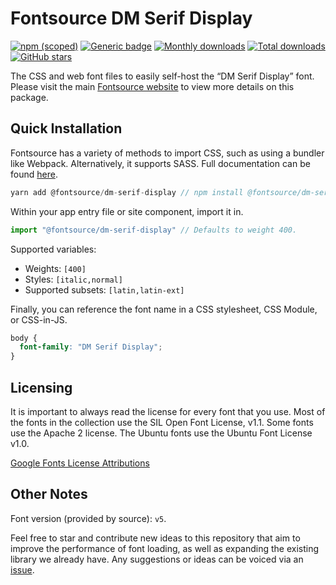 # Fontsource DM Serif Display

[![npm (scoped)](https://img.shields.io/npm/v/@fontsource/dm-serif-display?color=brightgreen)](https://www.npmjs.com/package/@fontsource/dm-serif-display) [![Generic badge](https://img.shields.io/badge/fontsource-passing-brightgreen)](https://github.com/fontsource/fontsource) [![Monthly downloads](https://badgen.net/npm/dm/@fontsource/dm-serif-display)](https://github.com/fontsource/fontsource) [![Total downloads](https://badgen.net/npm/dt/@fontsource/dm-serif-display)](https://github.com/fontsource/fontsource) [![GitHub stars](https://img.shields.io/github/stars/fontsource/fontsource.svg?style=social&label=Star)](https://github.com/fontsource/fontsource/stargazers)

The CSS and web font files to easily self-host the “DM Serif Display” font. Please visit the main [Fontsource website](https://fontsource.org/fonts/dm-serif-display) to view more details on this package.

## Quick Installation

Fontsource has a variety of methods to import CSS, such as using a bundler like Webpack. Alternatively, it supports SASS. Full documentation can be found [here](https://fontsource.org/docs/introduction).

```javascript
yarn add @fontsource/dm-serif-display // npm install @fontsource/dm-serif-display
```

Within your app entry file or site component, import it in.

```javascript
import "@fontsource/dm-serif-display" // Defaults to weight 400.
```

Supported variables:

- Weights: `[400]`
- Styles: `[italic,normal]`
- Supported subsets: `[latin,latin-ext]`

Finally, you can reference the font name in a CSS stylesheet, CSS Module, or CSS-in-JS.

```css
body {
  font-family: "DM Serif Display";
}
```

## Licensing

It is important to always read the license for every font that you use.
Most of the fonts in the collection use the SIL Open Font License, v1.1. Some fonts use the Apache 2 license. The Ubuntu fonts use the Ubuntu Font License v1.0.

[Google Fonts License Attributions](https://fonts.google.com/attribution)

## Other Notes

Font version (provided by source): `v5`.

Feel free to star and contribute new ideas to this repository that aim to improve the performance of font loading, as well as expanding the existing library we already have. Any suggestions or ideas can be voiced via an [issue](https://github.com/fontsource/fontsource/issues).
